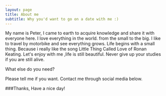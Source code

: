 ```yaml
---
layout: page
title: About me
subtitle: Why you'd want to go on a date with me :)
---
```


My name is Peter, I came to earth to acquire knowledge and share it with everyone here.
I love everything in the world. from the small to the big. I like to travel by motorbike and see
everything grows. Life begins with a small thing. Because i really like the song Little Thing Called Love of Ronan Keating.
Let's enjoy with me ,life is still beautiful. Never give up your studies if you are still alive.

What else do you need?

Please tell me if you want. Contact me through social media below. 

###Thanks, Have a nice day!